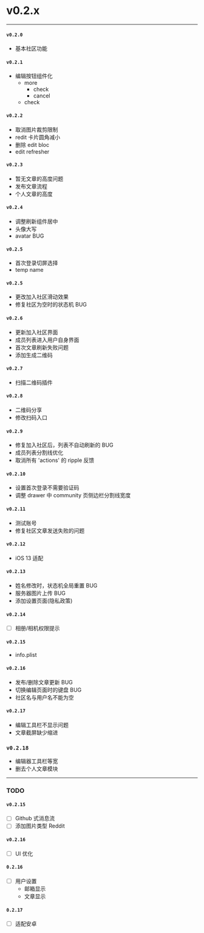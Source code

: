 # v0.2.x

---

#### `v0.2.0`
+ 基本社区功能

#### `v0.2.1`

+ 编辑按钮组件化
  + more
	+ check
	+ cancel
  + check

#### `v0.2.2`
+ 取消图片裁剪限制
+ redit 卡片圆角减小
+ 删除 edit bloc
+ edit refresher

#### `v0.2.3`
+ 暂无文章的高度问题
+ 发布文章流程
+ 个人文章的高度

#### `v0.2.4`
+ 调整刷新组件居中
+ 头像大写
+ avatar BUG

#### `v0.2.5`
+ 首次登录切屏选择
+ temp name

#### `v0.2.5`
+ 更改加入社区滑动效果
+ 修复社区为空时的状态机 BUG

#### `v0.2.6`
+ 更新加入社区界面
+ 成员列表进入用户自身界面
+ 首次文章刷新失败问题
+ 添加生成二维码

#### `v0.2.7`
+ 扫描二维码插件

#### `v0.2.8`
+ 二维码分享
+ 修改扫码入口

#### `v0.2.9`
+ 修复加入社区后，列表不自动刷新的 BUG
+ 成员列表分割线优化
+ 取消所有 'actions' 的 ripple 反馈

#### `v0.2.10`
+ 设置首次登录不需要验证码
+ 调整 drawer 中 community 页侧边栏分割线宽度

#### `v0.2.11`
+ 测试账号
+ 修复社区文章发送失败的问题

#### `v0.2.12`
+ iOS 13 适配

#### `v0.2.13`
+ 姓名修改时，状态机全局重置 BUG
+ 服务器图片上传 BUG
+ 添加设置页面(隐私政策)

#### `v0.2.14`
+ [ ] 相册/相机权限提示

#### `v0.2.15`
+ info.plist

#### `v0.2.16`
+ 发布/删除文章更新 BUG
+ 切换编辑页面时的键盘 BUG
+ 社区名与用户名不能为空

#### `v0.2.17`
+ 编辑工具栏不显示问题
+ 文章截屏缺少缩进


### `v0.2.18`
+ 编辑器工具栏等宽
+ 删去个人文章模块


---

### TODO

#### `v0.2.15`
+ [ ] Github 式消息流
+ [ ] 添加图片类型 Reddit

#### `v0.2.16`
+ [ ] UI 优化

#### `0.2.16`
+ [ ] 用户设置
  + 邮箱显示
  + 文章显示

#### `0.2.17`
+ [ ] 适配安卓
